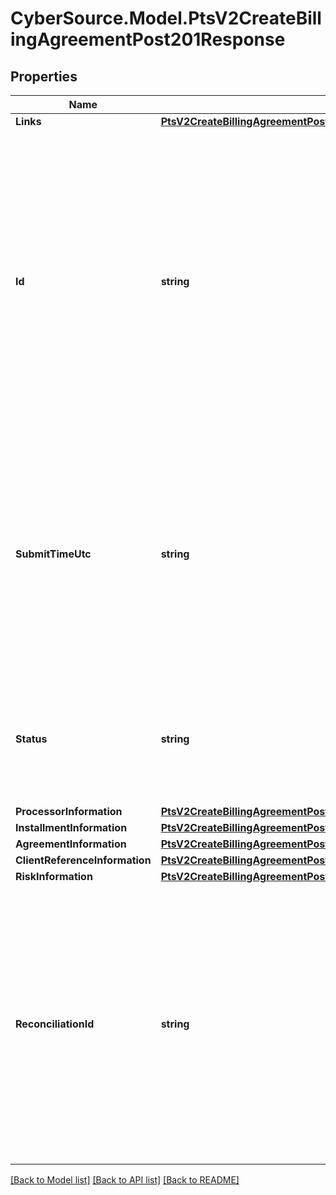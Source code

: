 # CyberSource.Model.PtsV2CreateBillingAgreementPost201Response
## Properties

Name | Type | Description | Notes
------------ | ------------- | ------------- | -------------
**Links** | [**PtsV2CreateBillingAgreementPost201ResponseLinks**](PtsV2CreateBillingAgreementPost201ResponseLinks.md) |  | [optional] 
**Id** | **string** | An unique identification number generated by Cybersource to identify the submitted request. Returned by all services. It is also appended to the endpoint of the resource. On incremental authorizations, this value with be the same as the identification number returned in the original authorization response.  | [optional] 
**SubmitTimeUtc** | **string** | Time of request in UTC. Format: &#x60;YYYY-MM-DDThh:mm:ssZ&#x60; **Example** &#x60;2016-08-11T22:47:57Z&#x60; equals August 11, 2016, at 22:47:57 (10:47:57 p.m.). The &#x60;T&#x60; separates the date and the time. The &#x60;Z&#x60; indicates UTC.  Returned by Cybersource for all services.  | [optional] 
**Status** | **string** | The status of the billing agreement. Possible value is:   - PENDING   - REVOKED   - ACTIVE   - FAILED   - EXPIRED   - INACTIVE  | [optional] 
**ProcessorInformation** | [**PtsV2CreateBillingAgreementPost201ResponseProcessorInformation**](PtsV2CreateBillingAgreementPost201ResponseProcessorInformation.md) |  | [optional] 
**InstallmentInformation** | [**PtsV2CreateBillingAgreementPost201ResponseInstallmentInformation**](PtsV2CreateBillingAgreementPost201ResponseInstallmentInformation.md) |  | [optional] 
**AgreementInformation** | [**PtsV2CreateBillingAgreementPost201ResponseAgreementInformation**](PtsV2CreateBillingAgreementPost201ResponseAgreementInformation.md) |  | [optional] 
**ClientReferenceInformation** | [**PtsV2CreateBillingAgreementPost201ResponseClientReferenceInformation**](PtsV2CreateBillingAgreementPost201ResponseClientReferenceInformation.md) |  | [optional] 
**RiskInformation** | [**PtsV2CreateBillingAgreementPost201ResponseRiskInformation**](PtsV2CreateBillingAgreementPost201ResponseRiskInformation.md) |  | [optional] 
**ReconciliationId** | **string** | Reference number for the transaction. Depending on how your Cybersource account is configured, this value could either be provided in the API request or generated by CyberSource. The actual value used in the request to the processor is provided back to you by Cybersource in the response.  | [optional] 

[[Back to Model list]](../README.md#documentation-for-models) [[Back to API list]](../README.md#documentation-for-api-endpoints) [[Back to README]](../README.md)

